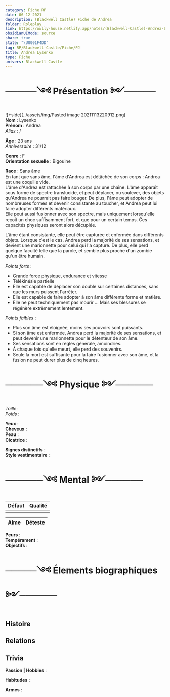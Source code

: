 ```yaml
---
category: Fiche RP
date: 06-12-2021
description: (Blackwell Castle) Fiche de Andrea
folder: Roleplay
link: https://owlly-house.netlify.app/notes/(Blackwell-Castle)-Andrea-Lysenko
obsidianUIMode: source
share: true
state: "\U0001F4DD"
tag: RP/Blackwell-Castle/Fiche/PJ
title: Andrea Lysenko
type: Fiche
univers: Blackwell Castle
---
```


# ─────༺ Présentation ༻─────  
![+side](../assets/img/Pasted image 20211113220912.png)  
**Nom** : Lysenko  
**Prénom** : Andrea  
*Alias* : /  
  
**Âge** : 23 ans  
*Anniversaire* : 31/12  
  
**Genre** : F  
**Orientation sexuelle** : Bigouine  
  
**Race** : Sans âme  
En tant que sans âme, l'âme d'Andrea est détâchée de son corps : Andrea est une coquille vide.   
L'âme d'Andrea est rattachée à son corps par une chaîne. L'âme apparaît sous forme de spectre translucide, et peut déplacer, ou soulever, des objets qu'Andrea ne pourrait pas faire bouger. De plus, l'âme peut adopter de nombreuses formes et devenir consistante au toucher, et Andrea peut lui faire adopter différents matériaux.  
Elle peut aussi fusionner avec son spectre, mais uniquement lorsqu'elle reçoit un choc suffisamment fort, et que pour un certain temps. Ces capacités physiques seront alors décuplée.  
  
L'âme étant consistante, elle peut être capturée et enfermée dans différents objets. Lorsque c'est le cas, Andrea perd la majorité de ses sensations, et devient une marionnette pour celui qui l'a capturé. De plus, elle perd quelque faculté telle que la parole, et semble plus proche d'un zombie qu'un être humain.  
  
*Points forts* :   
- Grande force physique, endurance et vitesse  
- Télékinésie partielle  
- Elle est capable de déplacer son double sur certaines distances, sans que les murs puissent l'arrêter.   
- Elle est capable de faire adopter à son âme différente forme et matière.   
- Elle ne peut techniquement pas mourir … Mais ses blessures se régénère extrêmement lentement.  
  
*Points faibles* :  
- Plus son âme est éloignée, moins ses pouvoirs sont puissants.  
- Si son âme est enfermée, Andrea perd la majorité de ses sensations, et peut devenir une marionnette pour le détenteur de son âme.  
- Ses sensations sont en règles générale, amoindries.   
- À chaque fois qu'elle meurt, elle perd des souvenirs.   
- Seule la mort est suffisante pour la faire fusionner avec son âme, et la fusion ne peut durer plus de cinq heures.   
  
# ──────༺ Physique ༻──────  
*Taille*:   
*Poids* :   
  
**Yeux** :   
**Cheveux** :   
**Peau** :   
**Cicatrice** :   
  
**Signes distinctifs** :  
**Style vestimentaire** :   
  
  
# ──────༺ Mental ༻──────  
| Défaut | Qualité |  
| ------ | ------- |  
|        |         |  
  
| Aime | Déteste |  
| ---- | ------- |  
  
**Peurs** :   
**Tempérament** :   
**Objectifs** :   
  
# ─────༺ Élements biographiques ༻──────  
## Histoire  
  
## Relations  
  
## Trivia  
**Passion | Hobbies** :  
  
**Habitudes** :  
  
**Armes** :